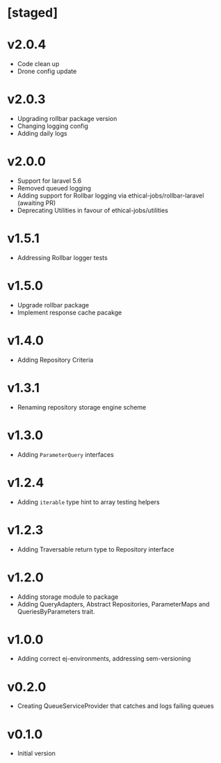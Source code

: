 # [staged]

# v2.0.4
- Code clean up
- Drone config update

# v2.0.3

- Upgrading rollbar package version
- Changing logging config
- Adding daily logs

# v2.0.0

- Support for laravel 5.6
- Removed queued logging
- Adding support for Rollbar logging via ethical-jobs/rollbar-laravel (awaiting PR)
- Deprecating Utilities in favour of ethical-jobs/utilities

# v1.5.1

- Addressing Rollbar logger tests

# v1.5.0

- Upgrade rollbar package
- Implement response cache pacakge

# v1.4.0

- Adding Repository Criteria

# v1.3.1

- Renaming repository storage engine scheme

# v1.3.0

- Adding `ParameterQuery` interfaces

# v1.2.4

- Adding `iterable` type hint to array testing helpers

# v1.2.3

- Adding Traversable return type to Repository interface

# v1.2.0

- Adding storage module to package
- Adding QueryAdapters, Abstract Repositories, ParameterMaps and QueriesByParameters trait.

# v1.0.0

- Adding correct ej-environments, addressing sem-versioning

# v0.2.0

- Creating QueueServiceProvider that catches and logs failing queues

# v0.1.0

- Initial version